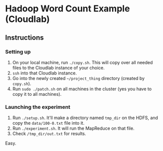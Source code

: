 # Hadoop Word Count Example (Cloudlab)

## Instructions
### Setting up
1. On your local machine, run `./copy.sh`. This will copy over all needed files
to the Cloudlab instance of your choice.
2. `ssh` into that Cloudlab instance.
3. Go into the newly created `~/project_thing` directory (created by
`copy.sh`).
4. Run `sudo ./patch.sh` on all machines in the cluster (yes you have to copy
it to all machines).

### Launching the experiment
1. Run `./setup.sh`. It'll make a directory named `tmp_dir` on the HDFS, and
copy the `data/100-0.txt` file into it.
2. Run `./experiment.sh`. It will run the MapReduce on that file.
3. Check `/tmp_dir/out.txt` for results.

Easy.
